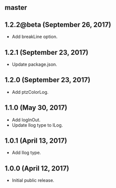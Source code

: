 ## master

## 1.2.2@beta (September 26, 2017)

* Add breakLine option.

## 1.2.1 (September 23, 2017)

* Update package.json.

## 1.2.0 (September 23, 2017)

* Add ptzColorLog.


## 1.1.0 (May 30, 2017)

* Add logInOut.
* Update Ilog type to ILog.

## 1.0.1 (April 13, 2017)

* Add Ilog type.

## 1.0.0 (April 12, 2017)

* Initial public release.
